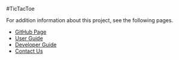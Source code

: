 #TicTacToe

For addition information about this project, see the following pages.

* [GitHub Page](http://ttaomae.github.com/TicTacToe/)
* [User Guide](https://github.com/ttaomae/TicTacToe/wiki/User-Guide)
* [Developer Guide](https://github.com/ttaomae/TicTacToe/wiki/Developer-Guide)
* [Contact Us](https://github.com/ttaomae/TicTacToe/wiki/Contact-Us)